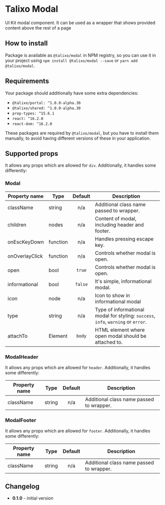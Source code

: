 # Talixo Modal

UI Kit modal component. It can be used as a wrapper that shows provided content above the rest of a page

## How to install

Package is available as `@talixo/modal` in NPM registry, so you can use it in your project
using `npm install @talixo/modal --save` or `yarn add @talixo/modal`.

## Requirements

Your package should additionally have some extra dependencies:

- `@talixo/portal: ^1.0.0-alpha.30`
- `@talixo/shared: ^1.0.0-alpha.30`
- `prop-types: ^15.6.1`
- `react: ^16.2.0`
- `react-dom: ^16.2.0`

These packages are required by `@talixo/modal`, but you have to install them manually,
to avoid having different versions of these in your application.

## Supported props

It allows any props which are allowed for `div`. Additionally, it handles some differently:

### Modal

Property name   | Type      | Default | Description                    
----------------|-----------|:-------:|--------------------------------
className       | string    | n/a     | Additional class name passed to wrapper.
children        | nodes     | n/a     | Content of modal, including header and footer.
onEscKeyDown    | function  | n/a     | Handles pressing escape key.
onOverlayClick  | function  | n/a     | Controls whether modal is open.
open            | bool      | `true`  | Controls whether modal is open.
informational   | bool      | `false` | It's simple, informational modal.
icon            | node      | n/a     | Icon to show in informational modal
type            | string    | n/a     | Type of informational modal for styling: `success`, `info`, `warning` or `error`.
attachTo        | Element   | `body`  | HTML element where open modal should be attached to.

### ModalHeader

It allows any props which are allowed for `header`. Additionally, it handles some differently:

Property name | Type      | Default | Description
--------------|-----------|:-------:|--------------------------------
className     | string    | n/a     | Additional class name passed to wrapper.

### ModalFooter

It allows any props which are allowed for `footer`. Additionally, it handles some differently:

Property name | Type      | Default | Description
--------------|-----------|:-------:|--------------------------------
className     | string    | n/a     | Additional class name passed to wrapper.

## Changelog

- **0.1.0** - initial version

